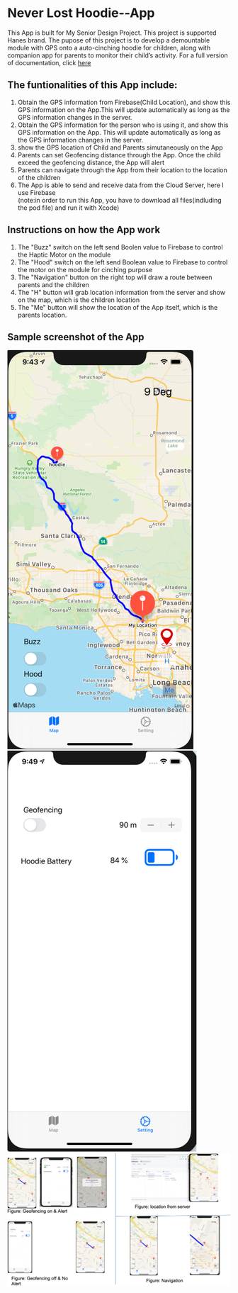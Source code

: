 
# Never Lost Hoodie--App
This App is built for My Senior Design Project. This project is supported Hanes brand. The pupose of this project is to develop a demountable module with GPS onto a auto-cinching hoodie for children, along with companion app for parents to monitor their child’s activity. For a full version of documentation, click [here](https://docs.google.com/document/d/1JR1hO1vg48MkxcifPFJS8aZZV-iJQGwwwRiTRAQhHGM/edit?usp=sharing)


## The funtionalities of this App include:
1. Obtain the GPS information from Firebase(Child Location), and show this GPS information on the App.This will update automatically as long as the GPS information changes in the server. 
2. Obtain the GPS information for the person who is using it, and show this GPS information on the App. This will update automatically as long as the GPS information changes in the server. 
3. show the GPS location of Child and Parents simutaneously on the App
4. Parents can set Geofencing distance through the App. Once the child exceed the geofencing distance, the App will alert
5. Parents can navigate through the App from their location to the location of the children
6. The App is able to send and receive data from the Cloud Server, here I use Firebase <br />
(note:in order to run this App, you have to download all files(indluding the pod file) and run it with Xcode)

## Instructions on how the App work
1. The "Buzz" switch on the left send Boolen value to Firebase to control the Haptic Motor on the module 
2. The "Hood" switch on the left send Boolean value to Firebase to control the motor on the module for cinching purpose
3. The "Navigation" button on the right top will draw a route between parents and the children
4. The "H" button will grab location information from the server and show on the map, which is the children location
5. The "Me" button will show the location of the App itself, which is the parents location.

## Sample screenshot of the App
![alt text](https://github.com/Ji1998/SeniorDesignApp/blob/master/Screen%20Shot%202020-04-02%20at%2021.43.56.png)
![alt text](https://github.com/Ji1998/SeniorDesignApp/blob/master/Screen%20Shot%202020-04-02%20at%2021.49.51.png)
![alt text](https://github.com/Ji1998/SeniorDesignApp/blob/master/Screen%20Shot%202020-04-03%20at%2009.58.43.png)

